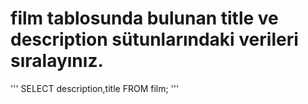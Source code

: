 # film tablosunda bulunan title ve description sütunlarındaki verileri sıralayınız.
'''
SELECT description,title FROM film;
'''


